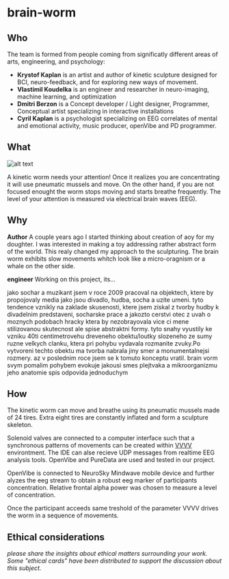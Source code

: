 # brain-worm

## Who

The team is formed from people coming from significatly different areas of arts, engineering, and psychology:

* **Krystof Kaplan** is an artist and author of kinetic sculpture designed for BCI, neuro-feedback, and for exploring new ways of movement.
* **Vlastimil Koudelka** is an engineer and researcher in neuro-imaging, machine learning, and optimization
* **Dmitri Berzon** is a Concept developer / Light designer, Programmer, Conceptual artist specializing in interactive installations
* **Cyril Kaplan** is a psychologist specializing on EEG correlates of mental and emotional activity, music producer, openVibe and PD programmer. 

## What

![alt text](https://github.com/HackTheBrain/brain-worm/blob/master/worm_pics/P1070909.JPG "A kinetic worm")

A kinetic worm needs your attention! Once it realizes you are concentrating it will use pneumatic mussels and move. On the other hand, if you are not focused enought the worm stops moving and starts breathe frequently. The level of your attention is measured via electrical brain waves (EEG). 

## Why

**Author**
A couple years ago I started thinking about creation of aoy for my doughter. I was interested in making a toy addressing rather abstract form of the world. This realy changed my approach to the sculpturing. The brain worm exhibits slow movements whitch look like a micro-oragnism or a whale on the other side.

**engineer**
Working on this project, its...

jako sochar a muzikant jsem v roce 2009 pracoval na objektech, ktere by propojovaly media jako jsou divadlo, hudba, socha a uzite umeni. tyto tendence vznikly na zaklade skusenosti, ktere jsem ziskal z tvorby hudby k divadelnim predstaveni, socharske prace a jakozto cerstvi otec z uvah o moznych podobach hracky ktera by nezobrayovala vice ci mene stilizovanou skutecnost ale spise abstraktni formy. tyto snahy vyustily  ke vzniku 40ti centimetrovehu dreveneho obektu/loutky slozeneho ze sumy ruzne velkych clanku, ktera pri pohybu vydavala rozmanite zvuky.Po vytvoreni techto obektu ma tvorba nabrala jiny smer a monumentalnejsi rozmery. az v poslednim roce jsem se k tomuto konceptu vratil. brain vorm svym pomalim pohybem evokuje jakousi smes plejtvaka a mikroorganizmu jeho anatomie spis odpovida jednoduchym 


## How

The kinetic worm can move and breathe using its pneumatic mussels made of 24 tires. Extra eight tires are constantly inflated and form a sculpture skeleton. 

Solenoid valves are connected to a computer interface such that a synchronous patterns of movements can be created within [VVVV](https://vvvv.org/) environtment. The IDE can alse recieve UDP messages from realtime EEG analysis tools. OpenVibe and PureData are used and tested in our project.

OpenVibe is connected to NeuroSky Mindwave mobile device and further alyzes the eeg stream to obtain a robust eeg marker of participants concentration. Relative frontal alpha power was chosen to measure a level of concentration. 

Once the participant acceeds same treshold of the parameter VVVV drives the worm in a sequence of movements.


## Ethical considerations
*please share the insights about ethical matters surrounding your work. Some "ethical cards" have been distributed to support the discussion about this subject.*
